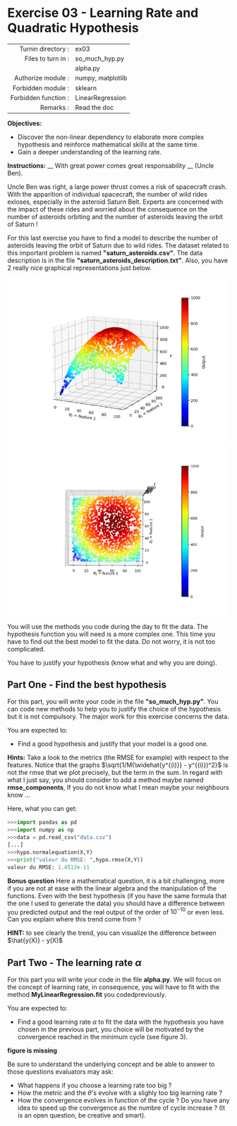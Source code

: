 # Exercise 03 - Learning Rate and Quadratic Hypothesis

|                         |                    |
| -----------------------:| ------------------ |
|   Turnin directory :    |  ex03              |
|   Files to turn in :    |  so_much_hyp.py    |
|                         |  alpha.py          |
|   Authorize module :    |  numpy, matplotlib |
|   Forbidden module :    |  sklearn           |
|   Forbidden function :  |  LinearRegression  |
|   Remarks :             |  Read the doc      |

**Objectives:** 

* Discover the non-linear dependency to elaborate more complex hypothesis and reinforce mathematical skills at the same time.
* Gain a deeper understanding of the learning rate.


**Instructions:**
__ With great power comes great responsability __ (Uncle Ben).

Uncle Ben was right, a large power thrust comes a risk of spacecraft crash.
With the apparition of individual spacecraft, the number of wild rides exloses, especially in the asteroid Saturn Belt.
Experts are concerned with the impact of these rides and worried about the consequence on the number of asteroids orbiting and the number of asteroids leaving the orbit of Saturn !

For this last exercise you have to find a model to describe the number of asteroids leaving the orbit of Saturn due to wild rides.
The dataset related to this important problem is named __"saturn_asteroids.csv"__. The data description is in the file __"saturn_asteroids_description.txt"__.
Also, you have 2 really nice graphical representations just below.

<img src="day01/assets/ex03_Figure_1.png" />

<img src="day01/assets/ex03_Figure_2.png" />

You will use the methods you code during the day to fit the data.
The hypothesis function you will need is a more complex one. This time you have to find out the best model to fit the data.
Do not worry, it is not too complicated.

You have to justify your hypothesis (know what and why you are doing).

## Part One - Find the best hypothesis

For this part, you will write your code in the file __"so_much_hyp.py"__.
You can code new methods to help you to justify the choice of the hypothesis but it is not compulsory.
The major work for this exercise concerns the data.

You are expected to:
* Find a good hypothesis and justify that your model is a good one.

**Hints:**
Take a look to the metrics (the RMSE for example) with respect to the features.
Notice that the graphs $\sqrt{1/M(\widehat{y^{(i)}} - y^{(i)})^2}$ is not the rmse that we plot precisely, but the term in the sum.
In regard with what I just say, you should consider to add a method maybe named **rmse_components**, If you do not know what I mean maybe your neighbours know ...

Here, what you can get:
```python
>>>import pandas as pd
>>>import numpy as np
>>>data = pd.read_csv("data.csv")
[...]
>>>hypo.normalequation(X,Y)
>>>print("valeur du RMSE: ",hypo.rmse(X,Y))
valeur du RMSE: 1.4513e-11
```

**Bonus question**
Here a mathematical question, it is a bit challenging, more if you are not at ease with the linear algebra and the manipulation of the functions.
Even with the best hypothesis (if you have the same formula that the one I used to generate the data) you should have a difference between you predicted output and the real output of the order of $10^{-10}$ or even less. Can you explain where this trend come from ?

**HINT:** to see clearly the trend, you can visualize the difference between $\hat{y(X)} - y(X)$


## Part Two - The learning rate $\alpha$

For this part you will write your code in the file __alpha.py__.
We will focus on the concept of learning rate, in consequence, you will have to fit with the method __MyLinearRegression.fit__ you codedpreviously.

You are expected to:
* Find a good learning rate $\alpha$ to fit the data with the hypothesis you have chosen in the previous part, you choice will be motivated by the convergence reached in the minimum cycle (see figure 3).

__figure is missing__

Be sure to understand the underlying concept and be able to answer to those questions evaluators may ask:
* What happens if you choose a learning rate too big ?
* How the metric and the $\theta$'s evolve with a slighly too big learning rate ?
* How the convergence evolves in function of the cycle ? Do you have any idea to speed up the convergence as the numbre of cycle increase ? (It is an open question, be creative and smart).

